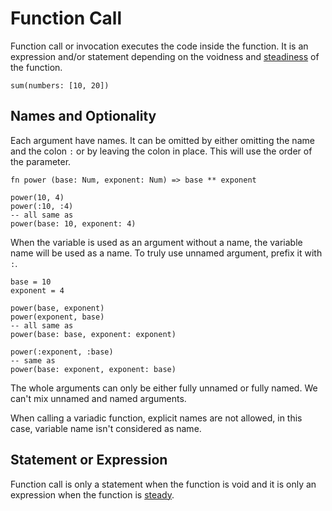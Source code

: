 # Function Call

Function call or invocation executes the code inside the function. It is an expression and/or statement depending on the voidness and [steadiness](../type/steadiness.md) of the function.

```stick
sum(numbers: [10, 20])
```

## Names and Optionality

Each argument have names. It can be omitted by either omitting the name and the colon `:` or by leaving the colon in place. This will use the order of the parameter.

```stick
fn power (base: Num, exponent: Num) => base ** exponent

power(10, 4)
power(:10, :4)
-- all same as
power(base: 10, exponent: 4)
```

When the variable is used as an argument without a name, the variable name will be used as a name. To truly use unnamed argument, prefix it with `:`.

```stick
base = 10
exponent = 4

power(base, exponent)
power(exponent, base)
-- all same as
power(base: base, exponent: exponent)

power(:exponent, :base)
-- same as
power(base: exponent, exponent: base)
```

The whole arguments can only be either fully unnamed or fully named. We can't mix unnamed and named arguments.

When calling a variadic function, explicit names are not allowed, in this case, variable name isn't considered as name.

## Statement or Expression

Function call is only a statement when the function is void and it is only an expression when the function is [steady](../type/steadiness.md).
